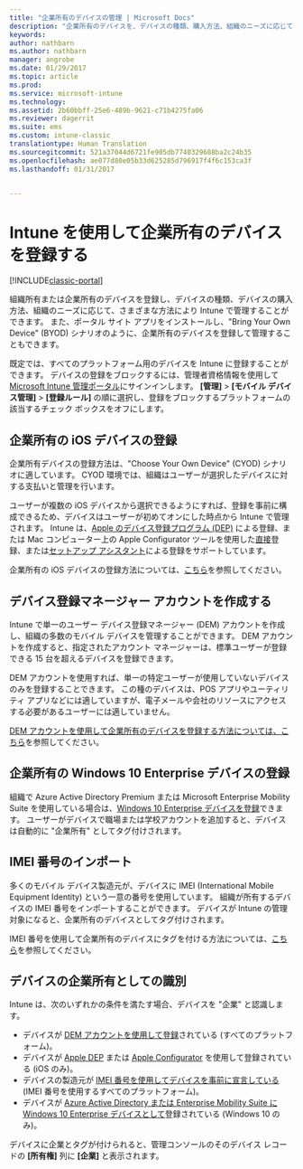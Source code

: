 ```yaml
---
title: "企業所有のデバイスの管理 | Microsoft Docs"
description: "企業所有のデバイスを、デバイスの種類、購入方法、組織のニーズに応じて、さまざまな方法で登録します。"
keywords: 
author: nathbarn
ms.author: nathbarn
manager: angrobe
ms.date: 01/29/2017
ms.topic: article
ms.prod: 
ms.service: microsoft-intune
ms.technology: 
ms.assetid: 2b60bbff-25e6-489b-9621-c71b4275fa06
ms.reviewer: dagerrit
ms.suite: ems
ms.custom: intune-classic
translationtype: Human Translation
ms.sourcegitcommit: 521a37044d6721fe905db7740329688ba2c24b35
ms.openlocfilehash: ae077d80e05b33d625285d796917f4f6c153ca3f
ms.lasthandoff: 01/31/2017


---
```


# <a name="enroll-corporate-owned-devices-by-using-intune"></a>Intune を使用して企業所有のデバイスを登録する

[!INCLUDE[classic-portal](../includes/classic-portal.md)]

組織所有または企業所有のデバイスを登録し、デバイスの種類、デバイスの購入方法、組織のニーズに応じて、さまざまな方法により Intune で管理することができます。 また、ポータル サイト アプリをインストールし、"Bring Your Own Device" (BYOD) シナリオのように、企業所有のデバイスを登録して管理することもできます。

既定では、すべてのプラットフォーム用のデバイスを Intune に登録することができます。 デバイスの登録をブロックするには、管理者資格情報を使用して [Microsoft Intune 管理ポータル](http://manage.microsoft.com)にサインインします。 **[管理]** > **[モバイル デバイス管理]** > **[登録ルール]** の順に選択し、登録をブロックするプラットフォームの該当するチェック ボックスをオフにします。

## <a name="enroll-corporate-owned-ios-devices"></a>企業所有の iOS デバイスの登録

企業所有デバイスの登録方法は、"Choose Your Own Device" (CYOD) シナリオに適しています。 CYOD 環境では、組織はユーザーが選択したデバイスに対する支払いと管理を行います。

ユーザーが複数の iOS デバイスから選択できるようにすれば、登録を事前に構成できるため、デバイスはユーザーが初めてオンにした時点から Intune で管理されます。 Intune は、[Apple のデバイス登録プログラム (DEP)](ios-device-enrollment-program-in-microsoft-intune.md) による登録、または Mac コンピューター上の Apple Configurator ツールを使用した[直接](ios-direct-enrollment-in-microsoft-intune.md)登録、または[セットアップ アシスタント](ios-setup-assistant-enrollment-in-microsoft-intune.md)による登録をサポートしています。

企業所有の iOS デバイスの登録方法については、[こちら](enroll-corporate-owned-ios-devices-in-microsoft-intune.md)を参照してください。

## <a name="create-a-device-enrollment-manager-account"></a>デバイス登録マネージャー アカウントを作成する

Intune で単一のユーザー デバイス登録マネージャー (DEM) アカウントを作成し、組織の多数のモバイル デバイスを管理することができます。 DEM アカウントを作成すると、指定されたアカウント マネージャーは、標準ユーザーが登録できる 15 台を超えるデバイスを登録できます。

DEM アカウントを使用すれば、単一の特定ユーザーが使用していないデバイスのみを登録することできます。 この種のデバイスは、POS アプリやユーティリティ アプリなどには適していますが、電子メールや会社のリソースにアクセスする必要があるユーザーには適していません。

[DEM アカウントを使用して企業所有のデバイスを登録する方法については、こちら](enroll-corporate-owned-devices-with-the-device-enrollment-manager-in-microsoft-intune.md)を参照してください。

## <a name="enroll-corporate-owned-windows-10-enterprise-devices"></a>企業所有の Windows 10 Enterprise デバイスの登録

組織で Azure Active Directory Premium または Microsoft Enterprise Mobility Suite を使用している場合は、[Windows 10 Enterprise デバイスを登録](https://docs.microsoft.com/active-directory/active-directory-azureadjoin-windows10-devices-overview)できます。 ユーザーがデバイスで職場または学校アカウントを追加すると、デバイスは自動的に "企業所有" としてタグ付けされます。

## <a name="import-imei-numbers"></a>IMEI 番号のインポート

多くのモバイル デバイス製造元が、デバイスに IMEI (International Mobile Equipment Identity) という一意の番号を使用しています。 組織が所有するデバイスの IMEI 番号をインポートすることができます。 デバイスが Intune の管理対象になると、企業所有のデバイスとしてタグ付けされます。

IMEI 番号を使用して企業所有のデバイスにタグを付ける方法については、[こちら](specify-corporate-owned-devices-with-international-mobile-equipment-identity-imei-numbers.md)を参照してください。

## <a name="identify-a-device-as-corporate-owned"></a>デバイスの企業所有としての識別

Intune は、次のいずれかの条件を満たす場合、デバイスを "企業" と認識します。

 - デバイスが [DEM アカウントを使用して登録](enroll-corporate-owned-devices-with-the-device-enrollment-manager-in-microsoft-intune.md)されている (すべてのプラットフォーム)。
 - デバイスが [Apple DEP](ios-device-enrollment-program-in-microsoft-intune.md) または [Apple Configurator](ios-setup-assistant-enrollment-in-microsoft-intune.md) を使用して登録されている (iOS のみ)。
 - デバイスの製造元が [IMEI 番号を使用してデバイスを事前に宣言している](specify-corporate-owned-devices-with-international-mobile-equipment-identity-imei-numbers.md) (IMEI 番号を使用するすべてのプラットフォーム)。
 - デバイスが [Azure Active Directory または Enterprise Mobility Suite に Windows 10 Enterprise デバイスとして](https://docs.microsoft.com/active-directory/active-directory-azureadjoin-windows10-devices-overview)登録されている (Windows 10 のみ)。

デバイスに企業とタグが付けられると、管理コンソールのそのデバイス レコードの **[所有権]** 列に **[企業]** と表示されます。 

